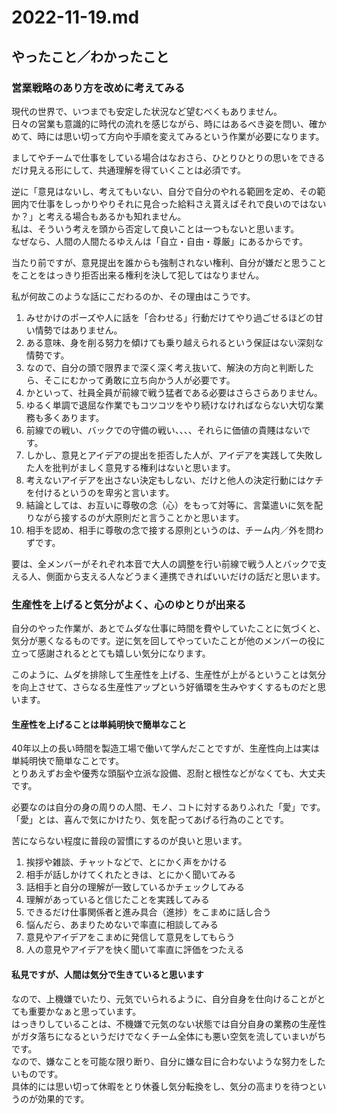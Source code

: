 # 2022-11-19.md

## やったこと／わかったこと

### 営業戦略のあり方を改めに考えてみる

現代の世界で、いつまでも安定した状況など望むべくもありません。  
日々の営業も意識的に時代の流れを感じながら、時にはあるべき姿を問い、確かめて、時には思い切って方向や手順を変えてみるという作業が必要になります。 

ましてやチームで仕事をしている場合はなおさら、ひとりひとりの思いをできるだけ見える形にして、共通理解を得ていくことは必須です。  

逆に「意見はないし、考えてもいない、自分で自分のやれる範囲を定め、その範囲内で仕事をしっかりやりそれに見合った給料さえ貰えばそれで良いのではないか？」と考える場合もあるかも知れません。  
私は、そういう考えを頭から否定して良いことは一つもないと思います。  
なぜなら、人間の人間たるゆえんは「自立・自由・尊厳」にあるからです。

当たり前ですが、意見提出を誰からも強制されない権利、自分が嫌だと思うことをことをはっきり拒否出来る権利を決して犯してはなりません。

私が何故このような話にこだわるのか、その理由はこうです。

1. みせかけのポーズや人に話を「合わせる」行動だけてやり過ごせるほどの甘い情勢ではありません。　　
2. ある意味、身を削る努力を傾けても乗り越えられるという保証はない深刻な情勢です。　　  
4. なので、自分の頭で限界まで深く深く考え抜いて、解決の方向と判断したら、そこにむかって勇敢に立ち向かう人が必要です。
5. かといって、社員全員が前線で戦う猛者である必要はさらさらありません。
6. ゆるく単調で退屈な作業でもコツコツをやり続けなければならない大切な業務も多くあります。
7. 前線での戦い、バックでの守備の戦い、、、、それらに価値の貴賤はないです。
8. しかし、意見とアイデアの提出を拒否した人が、アイデアを実践して失敗した人を批判がましく意見する権利はないと思います。
9. 考えないアイデアを出さない決定もしない、だけと他人の決定行動にはケチを付けるというのを卑劣と言います。
10. 結論としては、お互いに尊敬の念（心）をもって対等に、言葉遣いに気を配りながら接するのが大原則だと言うことかと思います。
11. 相手を認め、相手に尊敬の念で接する原則というのは、チーム内／外を問わずです。

要は、全メンバーがそれぞれ本音で大人の調整を行い前線で戦う人とバックで支える人、側面から支える人などうまく連携できればいいだけの話だと思います。

### 生産性を上げると気分がよく、心のゆとりが出来る

自分のやった作業が、あとでムダな仕事に時間を費やしていたことに気づくと、気分が悪くなるものです。逆に気を回してやっていたことが他のメンバーの役に立って感謝されるととても嬉しい気分になります。  

このように、ムダを排除して生産性を上げる、生産性が上がるということは気分を向上させて、さらなる生産性アップという好循環を生みやすくするものだと思います。

####  生産性を上げることは単純明快で簡単なこと

40年以上の長い時間を製造工場で働いて学んだことですが、生産性向上は実は単純明快で簡単なことです。  
とりあえずお金や優秀な頭脳や立派な設備、忍耐と根性などがなくても、大丈夫です。  

必要なのは自分の身の周りの人間、モノ、コトに対するありふれた「愛」です。  
「愛」とは、喜んで気にかけたり、気を配ってあげる行為のことです。  

苦にならない程度に普段の習慣にするのが良いと思います。

1. 挨拶や雑談、チャットなどで、とにかく声をかける
2. 相手が話しかけてくれたときは、とにかく聞いてみる
3. 話相手と自分の理解が一致しているかチェックしてみる
4. 理解があっていると信じたことを実践してみる
5. できるだけ仕事関係者と進み具合（進捗）をこまめに話し合う
6. 悩んだら、あまりためないで率直に相談してみる
7. 意見やアイデアをこまめに発信して意見をしてもらう
8. 人の意見やアイデアを快く聞いて率直に評価をつたえる

#### 私見ですが、人間は気分で生きていると思います

なので、上機嫌でいたり、元気でいられるように、自分自身を仕向けることがとても重要かなぁと思っています。  
はっきりしていることは、不機嫌で元気のない状態では自分自身の業務の生産性がガタ落ちになるというだけでなくチーム全体にも悪い空気を流していまいがちです。  
なので、嫌なことを可能な限り断り、自分に嫌な目に合わないような努力をしたいものです。  
具体的には思い切って休暇をとり休養し気分転換をし、気分の高まりを待つというのが効果的です。



